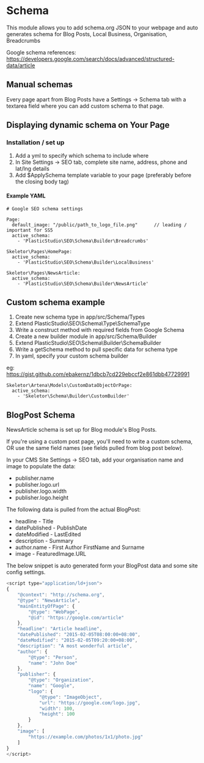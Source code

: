 # Schema

This module allows you to add schema.org JSON to your webpage and auto generates schema for Blog Posts, Local Business, Organisation, Breadcrumbs

Google schema references: https://developers.google.com/search/docs/advanced/structured-data/article

## Manual schemas

Every page apart from Blog Posts have a Settings -> Schema tab with a textarea field where you can add custom schema to that page.

## Displaying dynamic schema on Your Page

### Installation / set up

1. Add a yml to specify which schema to include where
2. In Site Settings -> SEO tab, complete site name, address, phone and lat/lng details
3. Add $ApplySchema template variable to your page (preferably before the closing body tag)

#### Example YAML

```
# Google SEO schema settings

Page:
  default_image: "/public/path_to_logo_file.png"      // leading / important for SS5
  active_schema:
    - 'PlasticStudio\SEO\Schema\Builder\Breadcrumbs'

Skeletor\Pages\HomePage:
  active_schema:
    - 'PlasticStudio\SEO\Schema\Builder\LocalBusiness'

Skeletor\Pages\NewsArticle:
  active_schema:
    - 'PlasticStudio\SEO\Schema\Builder\NewsArticle'
```

## Custom schema example

1. Create new schema type in app/src/Schema/Types
2. Extend PlasticStudio\SEO\Schema\Type\SchemaType
3. Write a construct method with required fields from Google Schema
4. Create a new builder module in app/src/Schema/Builder
5. Extend PlasticStudio\SEO\Schema\Builder\SchemaBuilder
6. Write a getSchema method to pull specific data for schema type
7. In yaml, specify your custom schema builder

eg: https://gist.github.com/ebakernz/1dbcb7cd229ebccf2e861dbb47729991

```
Skeletor\Artena\Models\CustomDataObjectOrPage:
  active_schema:
    - 'Skeletor\Schema\Builder\CustomBuilder'
```

## BlogPost Schema

NewsArticle schema is set up for Blog module's Blog Posts.

If you're using a custom post page, you'll need to write a custom schema, OR use the same field names (see fields pulled from blog post below).

In your CMS Site Settings -> SEO tab, add your organisation name and image to populate the data:

- publisher.name
- publisher.logo.url
- publisher.logo.width
- publisher.logo.height

The following data is pulled from the actual BlogPost:

- headline - Title
- datePublished - PublishDate
- dateModified - LastEdited
- description - Summary
- author.name - First Author FirstName and Surname
- image - FeaturedImage.URL

The below snippet is auto generated form your BlogPost data and some site config settings.

```javascript
<script type="application/ld+json">
{
    "@context": "http://schema.org",
    "@type": "NewsArticle",
    "mainEntityOfPage": {
        "@type": "WebPage",
        "@id": "https://google.com/article"
    },
    "headline": "Article headline",
    "datePublished": "2015-02-05T08:00:00+08:00",
    "dateModified": "2015-02-05T09:20:00+08:00",
    "description": "A most wonderful article",
    "author": {
        "@type": "Person",
        "name": "John Doe"
    },
    "publisher": {
        "@type": "Organization",
        "name": "Google",
        "logo": {
            "@type": "ImageObject",
            "url": "https://google.com/logo.jpg",
            "width": 100,
            "height": 100
        }
    },
    "image": [
        "https://example.com/photos/1x1/photo.jpg"
    ]
}
</script>
```
